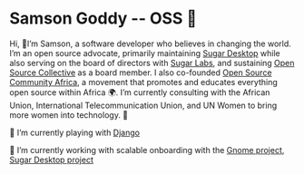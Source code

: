 # Samson Goddy -- OSS 🥑
Hi, 👋I’m Samson, a software developer who believes in changing the world. I’m an open source advocate, primarily maintaining [Sugar Desktop](https://github.com/sugarlabs) while also serving on the board of directors with [Sugar Labs](http://sugarlabs.org/), and sustaining  [Open Source Collective](https://www.oscollective.org/) as a board member. I also co-founded  [Open Source Community Africa](https://www.oscafrica.org), a movement that promotes and educates everything open source within Africa 🌍. I’m currently consulting with the African Union, International Telecommunication Union, and UN Women to bring more women into technology. 🚀



🌱 I’m currently playing with [Django](https://www.djangoproject.com/)

🔭 I’m currently working with scalable onboarding with the [Gnome project](https://gitlab.gnome.org/Teams/Engagement/initiatives/scalable-onboarding), [Sugar Desktop project](https://github.com/sugarlabs)
